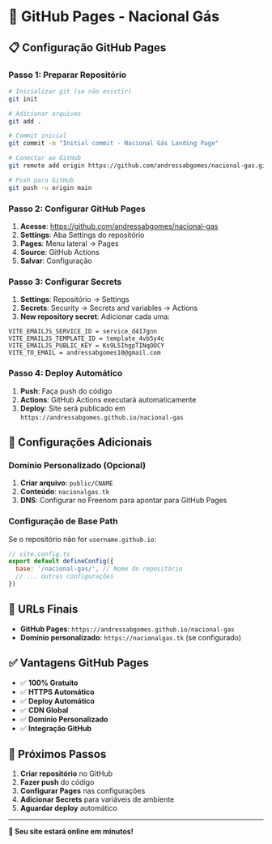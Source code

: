 # 🚀 GitHub Pages - Nacional Gás

## 📋 Configuração GitHub Pages

### Passo 1: Preparar Repositório
```bash
# Inicializar git (se não existir)
git init

# Adicionar arquivos
git add .

# Commit inicial
git commit -m "Initial commit - Nacional Gás Landing Page"

# Conectar ao GitHub
git remote add origin https://github.com/andressabgomes/nacional-gas.git

# Push para GitHub
git push -u origin main
```

### Passo 2: Configurar GitHub Pages
1. **Acesse**: https://github.com/andressabgomes/nacional-gas
2. **Settings**: Aba Settings do repositório
3. **Pages**: Menu lateral → Pages
4. **Source**: GitHub Actions
5. **Salvar**: Configuração

### Passo 3: Configurar Secrets
1. **Settings**: Repositório → Settings
2. **Secrets**: Security → Secrets and variables → Actions
3. **New repository secret**: Adicionar cada uma:

```
VITE_EMAILJS_SERVICE_ID = service_d417gnn
VITE_EMAILJS_TEMPLATE_ID = template_4vb5y4c
VITE_EMAILJS_PUBLIC_KEY = Ks9L5IhgpTINqOOCY
VITE_TO_EMAIL = andressabgomes10@gmail.com
```

### Passo 4: Deploy Automático
1. **Push**: Faça push do código
2. **Actions**: GitHub Actions executará automaticamente
3. **Deploy**: Site será publicado em `https://andressabgomes.github.io/nacional-gas`

## 🔧 Configurações Adicionais

### Domínio Personalizado (Opcional)
1. **Criar arquivo**: `public/CNAME`
2. **Conteúdo**: `nacionalgas.tk`
3. **DNS**: Configurar no Freenom para apontar para GitHub Pages

### Configuração de Base Path
Se o repositório não for `username.github.io`:
```javascript
// vite.config.ts
export default defineConfig({
  base: '/nacional-gas/', // Nome do repositório
  // ... outras configurações
})
```

## 📱 URLs Finais

- **GitHub Pages**: `https://andressabgomes.github.io/nacional-gas`
- **Domínio personalizado**: `https://nacionalgas.tk` (se configurado)

## ✅ Vantagens GitHub Pages

- ✅ **100% Gratuito**
- ✅ **HTTPS Automático**
- ✅ **Deploy Automático**
- ✅ **CDN Global**
- ✅ **Domínio Personalizado**
- ✅ **Integração GitHub**

## 🚀 Próximos Passos

1. **Criar repositório** no GitHub
2. **Fazer push** do código
3. **Configurar Pages** nas configurações
4. **Adicionar Secrets** para variáveis de ambiente
5. **Aguardar deploy** automático

---

**🎉 Seu site estará online em minutos!**
